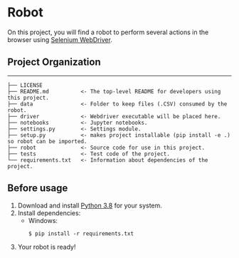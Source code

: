 # Robot

On this project, you will find a robot to perform several actions in the browser using [Selenium WebDriver](https://www.selenium.dev/).

## Project Organization
------------

    ├── LICENSE
    ├── README.md          <- The top-level README for developers using this project.
    ├── data               <- Folder to keep files (.CSV) consumed by the robot.
    ├── driver             <- Webdriver executable will be placed here.
    ├── notebooks          <- Jupyter notebooks.
    ├── settings.py        <- Settings module.
    ├── setup.py           <- makes project installable (pip install -e .) so robot can be imported.
    ├── robot              <- Source code for use in this project.
    ├── tests              <- Test code of the project.
    └── requirements.txt   <- Information about dependencies of the project.

## Before usage

1. Download and install [Python 3.8](https://www.python.org/downloads/release/python-383) for your system.
2. Install dependencies:
    - Windows:
        ```
        $ pip install -r requirements.txt
        ```
3. Your robot is ready!
